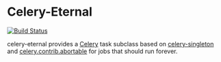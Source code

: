 # Celery-Eternal

[![Build Status](https://travis-ci.org/lpsinger/celery-eternal.svg?branch=master)](https://travis-ci.org/lpsinger/celery-eternal)

celery-eternal provides a [Celery](http://www.celeryproject.org) task subclass
based on [celery-singleton](https://github.com/steinitzu/celery-singleton) and
[celery.contrib.abortable](http://docs.celeryproject.org/en/latest/reference/celery.contrib.abortable.html) for jobs that should run forever.
